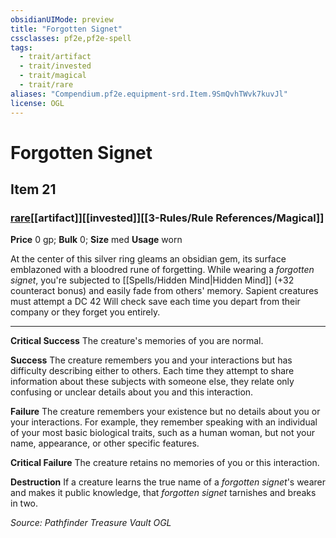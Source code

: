 ```yaml
---
obsidianUIMode: preview
title: "Forgotten Signet"
cssclasses: pf2e,pf2e-spell
tags:
  - trait/artifact
  - trait/invested
  - trait/magical
  - trait/rare
aliases: "Compendium.pf2e.equipment-srd.Item.9SmQvhTWvk7kuvJl"
license: OGL
---
```

# Forgotten Signet
## Item 21
### [rare](rare.md "Rare Rarity Trait")[[artifact]][[invested]][[3-Rules/Rule References/Magical]]


**Price** 0 gp; 
**Bulk** 0; **Size** med
**Usage** worn

At the center of this silver ring gleams an obsidian gem, its surface emblazoned with a bloodred rune of forgetting. While wearing a _forgotten signet_, you're subjected to [[Spells/Hidden Mind|Hidden Mind]] (+32 counteract bonus) and easily fade from others' memory. Sapient creatures must attempt a DC 42 Will check save each time you depart from their company or they forget you entirely.

* * *

**Critical Success** The creature's memories of you are normal.

**Success** The creature remembers you and your interactions but has difficulty describing either to others. Each time they attempt to share information about these subjects with someone else, they relate only confusing or unclear details about you and this interaction.

**Failure** The creature remembers your existence but no details about you or your interactions. For example, they remember speaking with an individual of your most basic biological traits, such as a human woman, but not your name, appearance, or other specific features.

**Critical Failure** The creature retains no memories of you or this interaction.

**Destruction** If a creature learns the true name of a _forgotten signet_'s wearer and makes it public knowledge, that _forgotten signet_ tarnishes and breaks in two.

*Source: Pathfinder Treasure Vault*
*OGL*